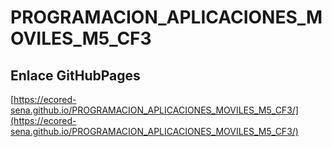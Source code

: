 # **PROGRAMACION_APLICACIONES_MOVILES_M5_CF3**

## **Enlace GitHubPages**

[https://ecored-sena.github.io/PROGRAMACION_APLICACIONES_MOVILES_M5_CF3/](https://ecored-sena.github.io/PROGRAMACION_APLICACIONES_MOVILES_M5_CF3/)
